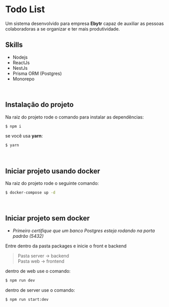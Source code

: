 # Todo List

Um sistema desenvolvido para empresa **Ebytr** capaz de auxiliar as pessoas colaboradoras a se organizar e ter mais produtividade.

## Skills

- Nodejs
- ReactJs
- NestJs
- Prisma ORM (Postgres)
- Monorepo

</br>

## Instalação do projeto

Na raiz do projeto rode o comando para instalar as dependências:

```bash
$ npm i
```
se você usa **yarn**:
```bash
$ yarn
```

</br>

## Iniciar projeto usando docker

Na raiz do projeto rode o seguinte comando:
```bash
$ docker-compose up -d
```
</br>

## Iniciar projeto sem docker

- _Primeiro certifique que um banco Postgres esteja rodando na porta padrão (5432)_

Entre dentro da pasta packages e inicie o front e backend
>Pasta server -> backend </br>
Pasta web -> frontend

dentro de web use o comando:
```bash
$ npm run dev
```

dentro de server use o comando:
```bash
$ npm run start:dev
```
